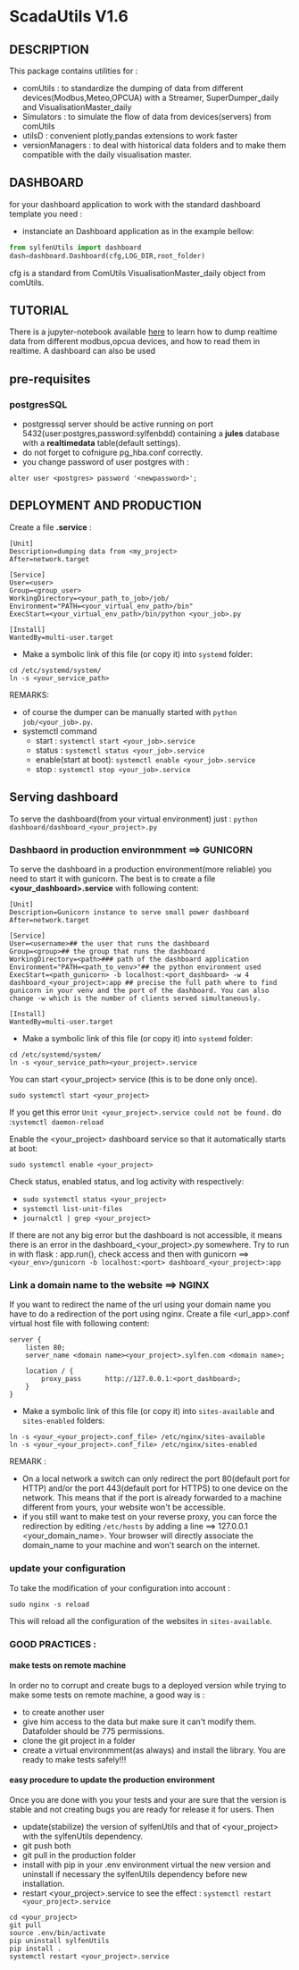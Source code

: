 # ScadaUtils V1.6

## DESCRIPTION

This package contains utilities for :
- comUtils : to standardize the dumping of data from different devices(Modbus,Meteo,OPCUA) with a Streamer, SuperDumper_daily and VisualisationMaster_daily
- Simulators : to simulate the flow of data from devices(servers) from comUtils
- utilsD : convenient plotly,pandas extensions to work faster
- versionManagers : to deal with historical data folders and to make them compatible with the daily visualisation master.

## DASHBOARD
for your dashboard application to work with the standard dashboard template you need :
- instanciate an Dashboard application as in the example bellow:

```python
from sylfenUtils import dashboard
dash=dashboard.Dashboard(cfg,LOG_DIR,root_folder)
```
cfg is a standard from ComUtils VisualisationMaster_daily object from comUtils.

## TUTORIAL
There is a jupyter-notebook available [here]() to learn how to dump realtime data from different modbus,opcua devices, and how to read them in realtime. A dashboard can also be used

## pre-requisites

### postgresSQL
- postgressql server should be active running on port 5432(user:postgres,password:sylfenbdd) containing a **jules** database with a **realtimedata** table(default settings).
- do not forget to cofnigure pg_hba.conf correctly.
- you change password of user postgres with :
```shell
alter user <postgres> password '<newpassword>';
```  

## DEPLOYMENT AND PRODUCTION
Create a file  **<myproject>.service** :

```shell
[Unit]
Description=dumping data from <my_project>
After=network.target

[Service]
User=<user>
Group=<group_user>
WorkingDirectory=<your_path_to_job>/job/
Environment="PATH=<your_virtual_env_path>/bin"
ExecStart=<your_virtual_env_path>/bin/python <your_job>.py

[Install]
WantedBy=multi-user.target
```

- Make a symbolic link of this file (or copy it) into `systemd` folder:
```
cd /etc/systemd/system/
ln -s <your_service_path>
```

REMARKS:

- of course the dumper can be manually started with `python job/<your_job>.py`.
- systemctl command
    - start : `systemctl start <your_job>.service`
    - status : `systemctl status <your_job>.service`
    - enable(start at boot): `systemctl enable <your_job>.service`
    - stop : `systemctl stop <your_job>.service`
## Serving dashboard

To serve the dashboard(from your virtual environment) just :
`python dashboard/dashboard_<your_project>.py`

### Dashbaord in production environmment ==> GUNICORN
To serve the dashboard in a production environment(more reliable) you need to start it with gunicorn. The best is to create a file **<your_dashboard>.service** with following content:

```shell
[Unit]
Description=Gunicorn instance to serve small power dashboard
After=network.target

[Service]
User=<username>## the user that runs the dashboard
Group=<group>## the group that runs the dashboard
WorkingDirectory=<path>### path of the dashboard application
Environment="PATH=<path_to_venv>"## the python environment used
ExecStart=<path_gunicorn> -b localhost:<port_dashboard> -w 4 dashboard_<your_project>:app ## precise the full path where to find gunicorn in your venv and the port of the dashboard. You can also change -w which is the number of clients served simultaneously.

[Install]
WantedBy=multi-user.target
```
- Make a symbolic link of this file (or copy it) into `systemd` folder:
```
cd /etc/systemd/system/
ln -s <your_service_path><your_project>.service
```

You can start <your_project> service (this is to be done only once).

```
sudo systemctl start <your_project>
```

If you get this error `Unit <your_project>.service could not be found.` do :`systemctl daemon-reload`

Enable the <your_project> dashboard service so that it automatically starts at boot:
```
sudo systemctl enable <your_project>
```
Check status, enabled status, and log activity with respectively:
- ```sudo systemctl status <your_project>```
- ```systemctl list-unit-files```
- ```journalctl | grep <your_project>```

If there are not any big error but the dashboard is not accessible, it means there is an error in the dashboard_<your_project>.py somewhere. Try to run in with flask : app.run(), check access and then with gunicorn ==> `<your_env>/gunicorn -b localhost:<port> dashboard_<your_project>:app`

### Link a domain name to the website ==> NGINX
If you want to redirect the name of the url using your domain name you have to do a redirection of the port using nginx. Create a file <url_app>.conf virtual host file with following content:

```shell
server {
    listen 80;
    server_name <domain name><your_project>.sylfen.com <domain name>;

    location / {
        proxy_pass      http://127.0.0.1:<port_dashboard>;
    }
}
```

- Make a symbolic link of this file (or copy it) into `sites-available` and `sites-enabled` folders:
```
ln -s <your_<your_project>.conf_file> /etc/nginx/sites-available
ln -s <your_<your_project>.conf_file> /etc/nginx/sites-enabled
```

REMARK :
- On a local network a switch can only redirect the port 80(default port for HTTP) and/or the port 443(default port for HTTPS) to one device on the network. This means that if the port is already forwarded to a machine different from yours, your website won't be accessible.
- if you still want to make test on your reverse proxy, you can force the redirection by editing `/etc/hosts` by adding a line  ==>     127.0.0.1   <your_domain_name>. Your browser will directly associate the domain_name to your machine and won't search on the internet.

### update your configuration
To take the modification of your configuration into account :  

```
sudo nginx -s reload

```
This will reload all the configuration of the websites in `sites-available`.



### GOOD PRACTICES :
#### make tests on remote machine

In order no to corrupt and create bugs to a deployed version while trying to make some tests on remote machine, a good way is :
- to create another user
- give him access to the data but make sure it can't modify them. Datafolder should be 775 permissions.
- clone the git project in a folder  
- create a virtual environmment(as always) and install the library. You are ready to make tests safely!!!

#### easy procedure to update the production environment

Once you are done with you your tests and your are sure that the version is stable and not creating bugs you are ready for release it for users. Then
- update(stabilize) the version of sylfenUtils and that of <your_project> with the sylfenUtils dependency.
- git push both
- git pull in the production folder
- install with pip in your .env environment virtual the new version and uninstall if necessary the sylfenUtils dependency before new installation.
- restart <your_project>.service to see the effect : `systemctl restart <your_project>.service`

```
cd <your_project>
git pull
source .env/bin/activate
pip uninstall sylfenUtils
pip install .
systemctl restart <your_project>.service
```
